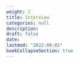 ```yaml
---
weight: 2
title: Interview
categories: null
description: 
draft: false
date: 
lastmod: "2022-08-01"
bookCollapseSection: true
---
```


